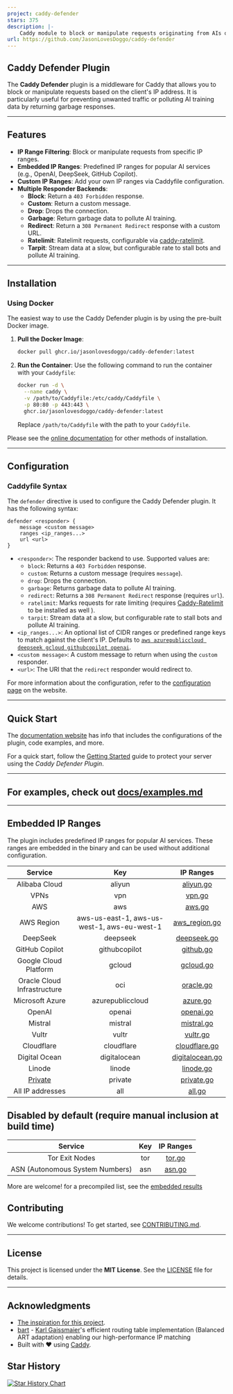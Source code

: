```yaml
---
project: caddy-defender
stars: 375
description: |-
    Caddy module to block or manipulate requests originating from AIs or cloud services trying to train on your websites
url: https://github.com/JasonLovesDoggo/caddy-defender
---
```


## **Caddy Defender Plugin**

The **Caddy Defender** plugin is a middleware for Caddy that allows you to block or manipulate requests based on the client's IP address. It is particularly useful for preventing unwanted traffic or polluting AI training data by returning garbage responses.

---

## **Features**

- **IP Range Filtering**: Block or manipulate requests from specific IP ranges.
- **Embedded IP Ranges**: Predefined IP ranges for popular AI services (e.g., OpenAI, DeepSeek, GitHub Copilot).
- **Custom IP Ranges**: Add your own IP ranges via Caddyfile configuration.
- **Multiple Responder Backends**:
  - **Block**: Return a `403 Forbidden` response.
  - **Custom**: Return a custom message.
  - **Drop**: Drops the connection.
  - **Garbage**: Return garbage data to pollute AI training.
  - **Redirect**: Return a `308 Permanent Redirect` response with a custom URL.
  - **Ratelimit**: Ratelimit requests, configurable via [caddy-ratelimit](https://github.com/mholt/caddy-ratelimit).
  - **Tarpit**: Stream data at a slow, but configurable rate to stall bots and pollute AI training.

---

## **Installation**

### **Using Docker**

The easiest way to use the Caddy Defender plugin is by using the pre-built Docker image.

1. **Pull the Docker Image**:

   ```bash
   docker pull ghcr.io/jasonlovesdoggo/caddy-defender:latest
   ```

2. **Run the Container**:
   Use the following command to run the container with your `Caddyfile`:

   ```bash
   docker run -d \
     --name caddy \
     -v /path/to/Caddyfile:/etc/caddy/Caddyfile \
     -p 80:80 -p 443:443 \
     ghcr.io/jasonlovesdoggo/caddy-defender:latest
   ```

   Replace `/path/to/Caddyfile` with the path to your `Caddyfile`.

Please see the [online documentation](https://JasonLovesDoggo.github.io/caddy-defender/installation/) for other methods of installation.

---

## **Configuration**

### **Caddyfile Syntax**

The `defender` directive is used to configure the Caddy Defender plugin. It has the following syntax:

```caddyfile
defender <responder> {
    message <custom message>
    ranges <ip_ranges...>
    url <url>
}
```

- `<responder>`: The responder backend to use. Supported values are:
  - `block`: Returns a `403 Forbidden` response.
  - `custom`: Returns a custom message (requires `message`).
  - `drop`: Drops the connection.
  - `garbage`: Returns garbage data to pollute AI training.
  - `redirect`: Returns a `308 Permanent Redirect` response (requires `url`).
  - `ratelimit`: Marks requests for rate limiting (requires [Caddy-Ratelimit](https://github.com/mholt/caddy-ratelimit) to be installed as well ).
  - `tarpit`: Stream data at a slow, but configurable rate to stall bots and pollute AI training.
- `<ip_ranges...>`: An optional list of CIDR ranges or predefined range keys to match against the client's IP. Defaults to [`aws azurepubliccloud deepseek gcloud githubcopilot openai`](./plugin.go).
- `<custom message>`: A custom message to return when using the `custom` responder.
- `<url>`: The URI that the `redirect` responder would redirect to.

For more information about the configuration, refer to the [configuration page](https://JasonLovesDoggo.github.io/caddy-defender/config/) on the website.

---

## **Quick Start**

The [documentation website](https://JasonLovesDoggo.github.io/caddy-defender/) has info that includes the configurations of the plugin, code examples, and more.

For a quick start, follow the [Getting Started](https://JasonLovesDoggo.github.io/caddy-defender/intro/) guide to protect your server using the _Caddy Defender Plugin_.

---

## For examples, check out [docs/examples.md](docs/examples.md)

---

## **Embedded IP Ranges**

The plugin includes predefined IP ranges for popular AI services. These ranges are embedded in the binary and can be used without additional configuration.

|                               Service                                |                     Key                     |                     IP Ranges                      |
| :------------------------------------------------------------------: | :-----------------------------------------: | :------------------------------------------------: |
|                            Alibaba Cloud                             |                   aliyun                    |       [aliyun.go](ranges/fetchers/aliyun.go)       |
|                                 VPNs                                 |                     vpn                     |          [vpn.go](ranges/fetchers/vpn.go)          |
|                                 AWS                                  |                     aws                     |        [aws.go](ranges/fetchers/aws/aws.go)        |
|                              AWS Region                              | aws-us-east-1, aws-us-west-1, aws-eu-west-1 | [aws_region.go](ranges/fetchers/aws/aws_region.go) |
|                               DeepSeek                               |                  deepseek                   |     [deepseek.go](ranges/fetchers/deepseek.go)     |
|                            GitHub Copilot                            |                githubcopilot                |       [github.go](ranges/fetchers/github.go)       |
|                        Google Cloud Platform                         |                   gcloud                    |       [gcloud.go](ranges/fetchers/gcloud.go)       |
|                     Oracle Cloud Infrastructure                      |                     oci                     |       [oracle.go](ranges/fetchers/oracle.go)       |
|                           Microsoft Azure                            |              azurepubliccloud               |        [azure.go](ranges/fetchers/azure.go)        |
|                                OpenAI                                |                   openai                    |       [openai.go](ranges/fetchers/openai.go)       |
|                               Mistral                                |                   mistral                   |      [mistral.go](ranges/fetchers/mistral.go)      |
|                                Vultr                                 |                    vultr                    |        [vultr.go](ranges/fetchers/vultr.go)        |
|                              Cloudflare                              |                 cloudflare                  |   [cloudflare.go](ranges/fetchers/cloudflare.go)   |
|                            Digital Ocean                             |                digitalocean                 | [digitalocean.go](ranges/fetchers/digitalocean.go) |
|                                Linode                                |                   linode                    |       [linode.go](ranges/fetchers/linode.go)       |
| [Private](https://caddyserver.com/docs/caddyfile/matchers#remote-ip) |                   private                   |      [private.go](ranges/fetchers/private.go)      |
|                           All IP addresses                           |                     all                     |          [all.go](ranges/fetchers/all.go)          |

## Disabled by default (require manual inclusion at build time)

|             Service             | Key |            IP Ranges             |
| :-----------------------------: | :-: | :------------------------------: |
|         Tor Exit Nodes          | tor | [tor.go](ranges/fetchers/tor.go) |
| ASN (Autonomous System Numbers) | asn | [asn.go](ranges/fetchers/asn.go) |

More are welcome! for a precompiled list, see the [embedded results](ranges/data/generated.go)

## **Contributing**

We welcome contributions! To get started, see [CONTRIBUTING.md](CONTRIBUTING.md).

---

## **License**

This project is licensed under the **MIT License**. See the [LICENSE](LICENSE) file for details.

---

## **Acknowledgments**

- [The inspiration for this project](https://www.reddit.com/r/selfhosted/comments/1i154h7/comment/m73pj9t/).
- [bart](https://github.com/gaissmai/bart) - [Karl Gaissmaier](https://github.com/gaissmai)'s efficient routing table implementation (Balanced ART adaptation) enabling our high-performance IP matching
- Built with ❤️ using [Caddy](https://caddyserver.com).

## Star History

[![Star History Chart](https://api.star-history.com/svg?repos=JasonLovesDoggo/caddy-defender&type=Date)](https://star-history.com/#JasonLovesDoggo/caddy-defender&Date)

